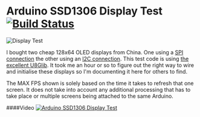 # Arduino SSD1306 Display Test [![Build Status](https://travis-ci.org/lloesche/displaytest.svg?branch=master)](https://travis-ci.org/lloesche/displaytest)
![Display Test](https://raw.githubusercontent.com/lloesche/displaytest/master/misc/IMG_0547.jpg "Display Test")

I bought two cheap 128x64 OLED displays from China.
One using a [SPI connection](http://www.banggood.com/0_96-Inch-6Pin-12864-SPI-Blue-Yellow-OLED-Display-Module-For-Arduino-p-969145.html)
the other using an [I2C connection](http://www.banggood.com/0_96-Inch-4Pin-White-IIC-I2C-OLED-Display-Module-12864-LED-For-Arduino-p-958196.html).
This test code is using [the excellent U8Glib](https://github.com/olikraus/u8glib). It took me an hour or so to figure out the right way to wire and initialise these displays so I'm documenting it here for others to find.

The MAX FPS shown is solely based on the time it takes to refresh that one screen. It does not take into account any additional processing that has to take place or multiple screens being attached to the same Arduino.

####Video
[![Arduino SSD1306 Display Test](http://img.youtube.com/vi/0KHxU5P0x3A/0.jpg)](http://www.youtube.com/watch?v=0KHxU5P0x3A)

